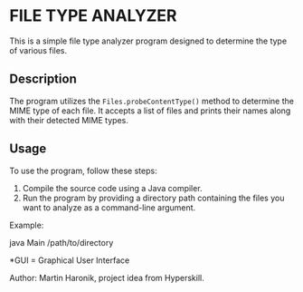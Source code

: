 # FILE TYPE ANALYZER

This is a simple file type analyzer program designed to determine the type of various files.

## Description

The program utilizes the `Files.probeContentType()` method to determine the MIME type of each file. It accepts a list of files and prints their names along with their detected MIME types.

## Usage

To use the program, follow these steps:
1. Compile the source code using a Java compiler.
2. Run the program by providing a directory path containing the files you want to analyze as a command-line argument.

Example:

java Main /path/to/directory




*GUI = Graphical User Interface

Author: Martin Haronik, project idea from Hyperskill.
